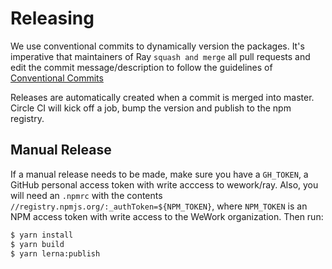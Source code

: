 # Releasing

We use conventional commits to dynamically version the packages. It's imperative that maintainers of Ray `squash and merge` all pull requests and edit the commit message/description to follow the guidelines of [Conventional Commits](conventional-commits)

Releases are automatically created when a commit is merged into master. Circle CI will kick off a job, bump the version and publish to the npm registry.

## Manual Release

If a manual release needs to be made, make sure you have a `GH_TOKEN`, a GitHub personal access token with write acccess to wework/ray. Also, you will need an `.npmrc` with the contents `//registry.npmjs.org/:_authToken=${NPM_TOKEN}`, where `NPM_TOKEN` is an NPM access token with write access to the WeWork organization. Then run:

```bash
$ yarn install
$ yarn build
$ yarn lerna:publish
```

[conventional-commits]: https://www.conventionalcommits.org
